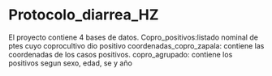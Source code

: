 # Protocolo_diarrea_HZ
El proyecto contiene 4 bases de datos.
Copro_positivos:listado nominal de ptes cuyo coprocultivo dio positivo
coordenadas_copro_zapala: contiene las coordenadas de los casos positivos.
copro_agrupado: contiene los positivos segun sexo, edad, se y año
